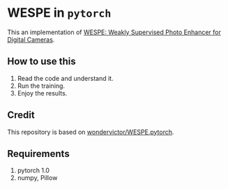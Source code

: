 # WESPE in `pytorch`
This an implementation of [WESPE: Weakly Supervised Photo Enhancer for Digital Cameras](https://arxiv.org/abs/1709.01118).

## How to use this
1. Read the code and understand it.
2. Run the training.
3. Enjoy the results.

## Credit
This repository is based on [wondervictor/WESPE.pytorch](https://github.com/wondervictor/WESPE.pytorch).

## Requirements
1. pytorch 1.0
2. numpy, Pillow
